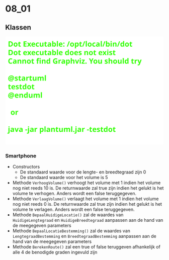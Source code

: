 # 08_01

## Klassen

![Klassendiagram](svg/Overview.svg)

### Smartphone

- Constructors
    - De standaard waarde voor de lengte- en breedtegraad zijn 0
    - De standaard waarde voor het volume is 5
- Methode `VerhoogVolume()` verhoogt het volume met 1 indien het volume nog niet reeds 10 is. De returnwaarde zal true zijn indien het gelukt is het volume te verhogen. Anders wordt een false teruggegeven.
- Methode `VerlaagVolume()` verlaagt het volume met 1 indien het volume nog niet reeds 0 is. De returnwaarde zal true zijn indien het gelukt is het volume te verlagen. Anders wordt een false teruggegeven.
- Methode `BepaalHuidigeLocatie()` zal de waardes van `HuidigeLengtegraad` en `HuidigeBreedtegraad` aanpassen aan de hand van de meegegeven parameters
- Methode `BepaalLocatieBestemming()` zal de waardes van `LengtegraadBestemming` en `BreedtegraadBestemming` aanpassen aan de hand van de meegegeven parameters
- Methode `BerekenRoute()` zal een true of false teruggeven afhankelijk of alle 4 de benodigde graden ingevuld zijn
